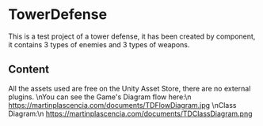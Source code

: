 # TowerDefense
This is a test project of a tower defense, it has been created by component, it contains 3 types of enemies and 3 types of weapons.

## Content
All the assets used are free on the Unity Asset Store, there are no external plugins.
\nYou can see the Game's Diagram flow here:\n
https://martinplascencia.com/documents/TDFlowDiagram.jpg
\nClass Diagram:\n
https://martinplascencia.com/documents/TDClassDiagram.png

